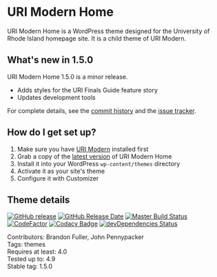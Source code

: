 # URI Modern Home

URI Modern Home is a WordPress theme designed for the University of Rhode Island homepage site. It is a child theme of URI Modern.

## What's new in 1.5.0

URI Modern Home 1.5.0 is a minor release.

* Adds styles for the URI Finals Guide feature story
* Updates development tools

For complete details, see the [commit history](https://github.com/uriweb/uri-modern-home/pull/39/commits) and the [issue tracker](https://github.com/uriweb/uri-modern-home/issues). 

## How do I get set up?

1. Make sure you have [URI Modern](https://github.com/uriweb/uri-modern) installed first
2. Grab a copy of the [latest version](https://github.com/uriweb/uri-modern-home/releases/latest) of URI Modern Home
3. Install it into your WordPress `wp-content/themes` directory
4. Activate it as your site's theme
5. Configure it with Customizer

## Theme details

[![GitHub release](https://img.shields.io/github/release/uriweb/uri-modern-home.svg)](https://github.com/uriweb/uri-modern-home/releases/latest)
[![GitHub Release Date](https://img.shields.io/github/release-date/uriweb/uri-modern-home.svg)](https://github.com/uriweb/uri-modern-home/releases/latest)
[![Master Build Status](https://travis-ci.org/uriweb/uri-modern-home.svg?branch=master "Master build status")](https://travis-ci.org/uriweb/uri-modern-home)
[![CodeFactor](https://www.codefactor.io/repository/github/uriweb/uri-modern-home/badge/master)](https://www.codefactor.io/repository/github/uriweb/uri-modern-home/overview/master)
[![Codacy Badge](https://img.shields.io/codacy/grade/e0a03abdc4344cf79f92384a7ca76f27.svg)](https://www.codacy.com/app/uriweb/uri-modern-home?utm_source=github.com&amp;utm_medium=referral&amp;utm_content=uriweb/uri-modern-home&amp;utm_campaign=Badge_Grade)
[![devDependencies Status](https://david-dm.org/uriweb/uri-modern-home/dev-status.svg "devDependencies status")](https://david-dm.org/uriweb/uri-modern-home?type=dev)

Contributors: Brandon Fuller, John Pennypacker  
Tags: themes  
Requires at least: 4.0  
Tested up to: 4.9  
Stable tag: 1.5.0  
